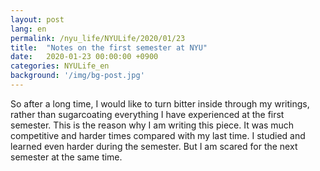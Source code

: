 ```yaml
---
layout: post
lang: en
permalink: /nyu_life/NYULife/2020/01/23
title:  "Notes on the first semester at NYU"
date:   2020-01-23 00:00:00 +0900
categories: NYULife_en
background: '/img/bg-post.jpg'
---
```

So after a long time, I would like to turn bitter inside through my writings, rather than sugarcoating everything I have experienced at the first semester. This is the reason why I am writing this piece. It was much competitive and harder times compared with my last time. I studied and learned even harder during the semester. But I am scared for the next semester at the same time.  

